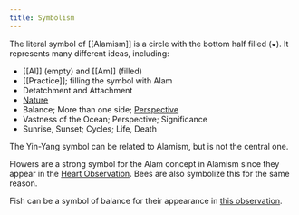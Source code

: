 ```yaml
---
title: Symbolism
---
```


The literal symbol of [[Alamism]] is a circle with the bottom half filled (◒). It represents many different ideas, including:
- [[Al]] (empty) and [[Am]] (filled)
- [[Practice]]; filling the symbol with Alam
- Detatchment and Attachment
- [Nature](Terms/Nature.md)
- Balance; More than one side; [Perspective](Terms/Perspective.md)
- Vastness of the Ocean; Perspective; Significance
- Sunrise, Sunset; Cycles; Life, Death

The Yin-Yang symbol can be related to Alamism, but is not the central one.

Flowers are a strong symbol for the Alam concept in Alamism since they appear in the [Heart Observation](Aphorisms/Heart%20Aphorisms.md#Heart%20Observation). Bees are also symbolize this for the same reason.

Fish can be a symbol of balance for their appearance in [this observation](Aphorisms/Mind%20Aphorisms.md#^balance).
